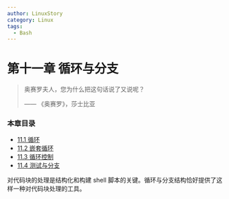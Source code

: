 ```yaml
---
author: LinuxStory
category: Linux
tags:
  - Bash
---
```

# 第十一章 循环与分支

> 奥赛罗夫人，您为什么把这句话说了又说呢？
> 
> —— 《奥赛罗》，莎士比亚

### 本章目录

- [11.1 循环](11_1_loops.md)
- [11.2 嵌套循环](11_2_nested_loops.md)
- [11.3 循环控制](11_3_loop_control.md)
- [11.4 测试与分支](11_4_testing_and_branching.md)

对代码块的处理是结构化和构建 shell 脚本的关键。循环与分支结构恰好提供了这样一种对代码块处理的工具。